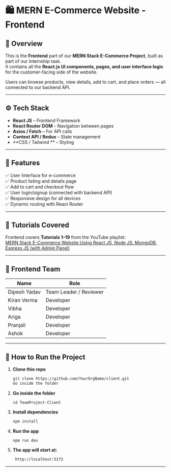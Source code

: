 # 🛍️ MERN E-Commerce Website - Frontend

## 📌 Overview
This is the **Frontend** part of our **MERN Stack E-Commerce Project**, built as part of our internship task.  
It contains all the **React.js UI components, pages, and user interface logic** for the customer-facing side of the website.

Users can browse products, view details, add to cart, and place orders — all connected to our backend API.

---

## ⚙️ Tech Stack

- **React JS** – Frontend Framework  
- **React Router DOM** – Navigation between pages  
- **Axios / Fetch** – For API calls  
- **Context API / Redux** – State management  
- **CSS / Tailwind ** – Styling  

---

## 🚀 Features

✅ User Interface for e-commerce  
✅ Product listing and details page  
✅ Add to cart and checkout flow  
✅ User login/signup (connected with backend API)  
✅ Responsive design for all devices  
✅ Dynamic routing with React Router  

---

## 🧠 Tutorials Covered
Frontend covers **Tutorials 1–19** from the YouTube playlist:  
[MERN Stack E-Commerce Website Using React JS, Node JS, MongoDB, Express JS (with Admin Panel)](https://www.youtube.com/playlist?list=PLhFBHuT4t3aCiG8KjDlgKubRMtwAQTi9I)

---

## 👥 Frontend Team

| Name | Role |
|------|------|
| Dipesh Yadav | Team Leader / Reviewer |
| Kiran Verma | Developer |
| Vibha | Developer |
| Ariga | Developer |
|Pranjali | Developer |
|Ashok | Developer |


---

## 🧾 How to Run the Project

1. **Clone this repo**
   ```bash
   git clone https://github.com/YourOrgName/client.git
   Go inside the folder

2. **Go inside the folder**
    ```
    cd TeamProject-Client
1. **Install dependencies**
   ```bash
   npm install

2. **Run the app**
    ```
    npm run dev

1. **The app will start at:**
   ```bash
    http://localhost:5173

---